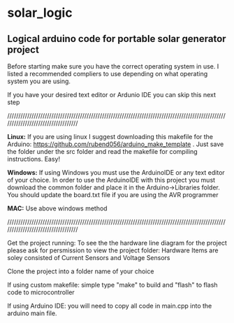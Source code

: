 # solar_logic
## Logical arduino code for portable solar generator project

Before starting make sure you have the correct operating system in use. I listed a recommended compliers to use depending on what operating system you are using.

If you have your desired text editor or Ardunio IDE you can skip this next step

///////////////////////////////////////////////////////////////////////////////////////////////////////////////////////////////////

**Linux:**
If you are using linux I suggest downloading this makefile for the Arduino: 
https://github.com/rubend056/arduino_make_template . Just save the folder under the src folder and read the makefile for compiling instructions. Easy!

**Windows:**
If using Windows you must use the ArduinoIDE or any text editor of your choice.
In order to use the ArduinoIDE with this project you must download the common folder and place it 
in the Arduino->Libraries folder. You should update the board.txt file if you are using the AVR programmer

**MAC:**
Use above windows method

///////////////////////////////////////////////////////////////////////////////////////////////////////////////////////////////////

Get the project running: 
To see the the hardware line diagram for the project please ask for persmission to view the project folder:
Hardware Items are soley consisted of Current Sensors and Voltage Sensors

Clone the project into a folder name of your choice

If using custom makefile: 
  simple type "make" to build and "flash" to flash code to microcontroller

If using Arduino IDE:
  you will need to copy all code in main.cpp into the arduino main file.


